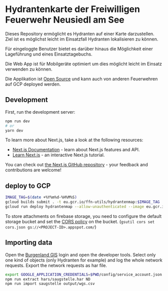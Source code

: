 # Hydrantenkarte der Freiwilligen Feuerwehr Neusiedl am See

Dieses Repository ermöglicht es Hydranten auf einer Karte darzustellen. Ziel ist es möglichst leicht im Einsatzfall Hydranten lokalisieren zu können.

Für eingeloggte Benutzer bietet es darüber hinaus die Möglichkeit einer Lageführung und eines Einsatztagebuchs.

Die Web App ist für Mobilgeräte optimiert um dies möglicht leicht im Einsatz verwenden zu können.

Die Applikation ist [Open Source](LICENSE) und kann auch von anderen Feuerwehren auf GCP deployed werden.

## Development

First, run the development server:

```bash
npm run dev
# or
yarn dev
```

To learn more about Next.js, take a look at the following resources:

- [Next.js Documentation](https://nextjs.org/docs) - learn about Next.js features and API.
- [Learn Next.js](https://nextjs.org/learn) - an interactive Next.js tutorial.

You can check out [the Next.js GitHub repository](https://github.com/vercel/next.js/) - your feedback and contributions are welcome!

## deploy to GCP

```bash
IMAGE_TAG=$(date +%Y%m%d-%H%M%S)
gcloud builds submit . -t eu.gcr.io/ffn-utils/hydrantenmap:$IMAGE_TAG
gcloud run deploy hydrantenmap --allow-unauthenticated --image eu.gcr.io/ffn-utils/hydrantenmap:$IMAGE_TAG --max-instances=2 --region europe-west4
```

To store attachments on firebase storage, you need to configure the default storage bucket and set the [CORS policy](https://firebase.google.com/docs/storage/web/download-files?hl=en#download_data_directly_from_the_sdk) on the bucket. (`gsutil cors set cors.json gs://<PROJECT-ID>.appspot.com/`)

## Importing data

Open the [Burgenland GIS](https://gis.bgld.gv.at/Datenerhebung/) login and open the developer tools. Select only one kind of objects (only Hydranten for example) and log the whole network requests. Export the network requests as har file.

```bash
export GOOGLE_APPLICATION_CREDENTIALS=$PWD/config/service_account.json
npm run extract hars/saugstelle.har ND
npm run import saugstelle output/wgs.csv
```
